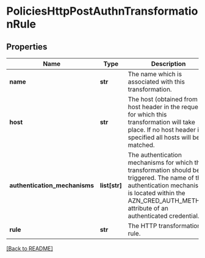 # PoliciesHttpPostAuthnTransformationRule


## Properties

Name | Type | Description | Notes
------------ | ------------- | ------------- | -------------
**name** | **str** | The name which is associated with this transformation.  | [optional] 
**host** | **str** | The host (obtained from the host header in the request) for which this transformation will take place. If no host header is specified all hosts will be matched.  | [optional] 
**authentication_mechanisms** | **list[str]** | The authentication mechanisms for which this transformation should be  triggered. The name of the authentication mechanism is located within the AZN_CRED_AUTH_METHOD attribute of an authenticated credential.  | [optional] 
**rule** | **str** | The HTTP transformation rule.  | [optional] 

[[Back to README]](../README.md)



